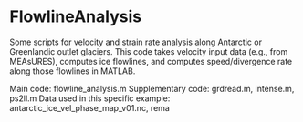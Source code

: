 # FlowlineAnalysis
Some scripts for velocity and strain rate analysis along Antarctic or Greenlandic outlet glaciers.
This code takes velocity input data (e.g., from MEAsURES), computes ice flowlines, and computes speed/divergence rate along those flowlines in MATLAB.

Main code: flowline_analysis.m
Supplementary code: grdread.m, intense.m, ps2ll.m
Data used in this specific example: antarctic_ice_vel_phase_map_v01.nc, rema
